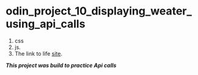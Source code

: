 # odin_project_10_displaying_weater_using_api_calls

1.  css
2.  js.
3. The link to life  [site](https://mrsuber.github.io/odin_project_10_displaying_weater_using_api_calls/).

***This project was build to practice Api calls***
